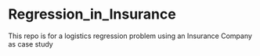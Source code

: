 # Regression_in_Insurance
This repo is for a logistics regression problem using an Insurance Company as case study
